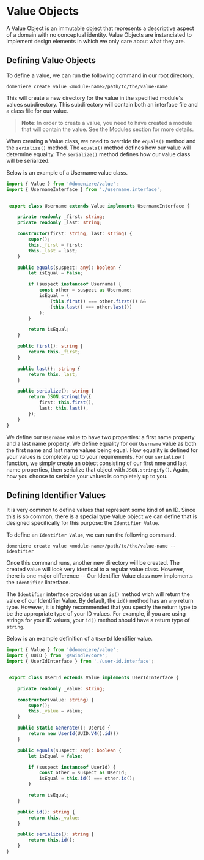 # Value Objects
A Value Object is an immutable object that represents a descriptive aspect of a domain with no 
conceptual identity. Value Objects are instanciated to implement design elements in 
which we only care about what they are. 

## Defining Value Objects
To define a value, we can run the following command in our root directory.
```
domeniere create value <module-name>/path/to/the/value-name
```
This will create a new directory for the value in the specified module's values subdirectory. This subdirectory will contain both an interface file and a class file for our value.

> **Note**: In order to create a value, you need to have created a module that will contain the value. See the Modules section for more details.

When creating a Value class, we need to override the `equals()` method and the `serialize()` method. The `equals()` method defines how our value will determine equality. The `serialize()` method defines how our value class will be serialized.

Below is an example of a Username value class.
```ts
import { Value } from '@domeniere/value';
import { UsernameInterface } from './username.interface';


 export class Username extends Value implements UsernameInterface {

    private readonly _first: string;
    private readonly _last: string;

    constructor(first: string, last: string) {
        super();
        this._first = first;
        this._last = last;
    }

    public equals(suspect: any): boolean {
        let isEqual = false;

        if (suspect instanceof Username) {
            const other = suspect as Username;
            isEqual = (
                (this.first() === other.first()) && 
                (this.last() === other.last())
            );
        }

        return isEqual;
    }

    public first(): string {
        return this._first;
    }

    public last(): string {
        return this._last;
    }

    public serialize(): string {
        return JSON.stringify({
            first: this.first(),
            last: this.last(),
        });
    }
}
```
We define our `Username` value to have two properties: a first name property and a last name property. We define equality for our `Username` value as both the first name and last name values being equal. How equality is defined for your values is completely up to your requirements. For our `serialize()` function, we simply create an object consisting of our first nme and last name properties, then serialize that object with `JSON.stringify()`. Again, how you choose to seriaize your values is completely up to you.

## Defining Identifier Values
It is very common to define values that represent some kind of an ID. Since this is so common, there is a special type Value object we can define that is designed specifically for this purpose: the `Identifier Value`. 

To define an `Identifier Value`, we can run the following command.
```
domeniere create value <module-name>/path/to/the/value-name --identifier
```
Once this command runs, another new directory will be created. The created value will look very identical to a regular value class. However, there is one major difference -- Our Identifier Value class now implements the `Identifier` iinterface. 

The `Identifier` interface  provides us an `is()` method wich will return the value of our Identifier Value. By default, the `id()` method has an `any` return type. However, it is highly recommended that you specify the return type to be the appropriate type of your ID values. For example, if you are using strings for your ID values, your `id()` method should have a return type of `string`. 

Below is an example definition of a `UserId` Identifier value.

```ts
import { Value } from '@domeniere/value';
import { UUID } from '@swindle/core';
import { UserIdInterface } from './user-id.interface';


 export class UserId extends Value implements UserIdInterface {

    private readonly _value: string;

    constructor(value: string) {
        super();
        this._value = value;
    }

    public static Generate(): UserId {
        return new UserId(UUID.V4().id())
    }

    public equals(suspect: any): boolean {
        let isEqual = false; 

        if (suspect instanceof UserId) {
            const other = suspect as UserId;
            isEqual = this.id() === other.id();
        }

        return isEqual;
    }

    public id(): string {
        return this._value;
    }

    public serialize(): string {
        return this.id();
    }
}
```